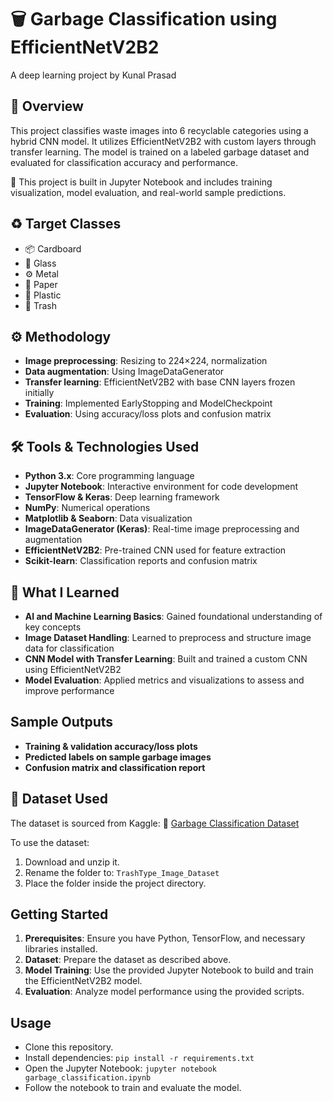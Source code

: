 # 🗑️ Garbage Classification using EfficientNetV2B2
A deep learning project by Kunal Prasad

## 📌 Overview
This project classifies waste images into 6 recyclable categories using a hybrid CNN model. It utilizes EfficientNetV2B2 with custom layers through transfer learning. The model is trained on a labeled garbage dataset and evaluated for classification accuracy and performance.

🔧 This project is built in Jupyter Notebook and includes training visualization, model evaluation, and real-world sample predictions.

## ♻️ Target Classes
- 📦 Cardboard
- 🧪 Glass
- ⚙️ Metal
- 📄 Paper
- 🧴 Plastic
- 🚮 Trash

## ⚙️ Methodology
-  **Image preprocessing**: Resizing to 224×224, normalization
-  **Data augmentation**: Using ImageDataGenerator
-  **Transfer learning**: EfficientNetV2B2 with base CNN layers frozen initially
-  **Training**: Implemented EarlyStopping and ModelCheckpoint
-  **Evaluation**: Using accuracy/loss plots and confusion matrix

## 🛠️ Tools & Technologies Used
-  **Python 3.x**: Core programming language
-  **Jupyter Notebook**: Interactive environment for code development
-  **TensorFlow & Keras**: Deep learning framework
-  **NumPy**: Numerical operations
-  **Matplotlib & Seaborn**: Data visualization
-  **ImageDataGenerator (Keras)**: Real-time image preprocessing and augmentation
-  **EfficientNetV2B2**: Pre-trained CNN used for feature extraction
-  **Scikit-learn**: Classification reports and confusion matrix

## 🧠 What I Learned
-  **AI and Machine Learning Basics**: Gained foundational understanding of key concepts
-  **Image Dataset Handling**: Learned to preprocess and structure image data for classification
-  **CNN Model with Transfer Learning**: Built and trained a custom CNN using EfficientNetV2B2
-  **Model Evaluation**: Applied metrics and visualizations to assess and improve performance

##  Sample Outputs
-  **Training & validation accuracy/loss plots**
-  **Predicted labels on sample garbage images**
-  **Confusion matrix and classification report**

## 📂 Dataset Used
The dataset is sourced from Kaggle:
🔗 [Garbage Classification Dataset](https://www.kaggle.com/datasets/farzadnekouei/trash-type-image-dataset)

To use the dataset:
1. Download and unzip it.
2. Rename the folder to: `TrashType_Image_Dataset`
3. Place the folder inside the project directory.

## Getting Started
1. **Prerequisites**: Ensure you have Python, TensorFlow, and necessary libraries installed.
2. **Dataset**: Prepare the dataset as described above.
3. **Model Training**: Use the provided Jupyter Notebook to build and train the EfficientNetV2B2 model.
4. **Evaluation**: Analyze model performance using the provided scripts.

## Usage
- Clone this repository.
- Install dependencies: `pip install -r requirements.txt`
- Open the Jupyter Notebook: `jupyter notebook garbage_classification.ipynb`
- Follow the notebook to train and evaluate the model.

